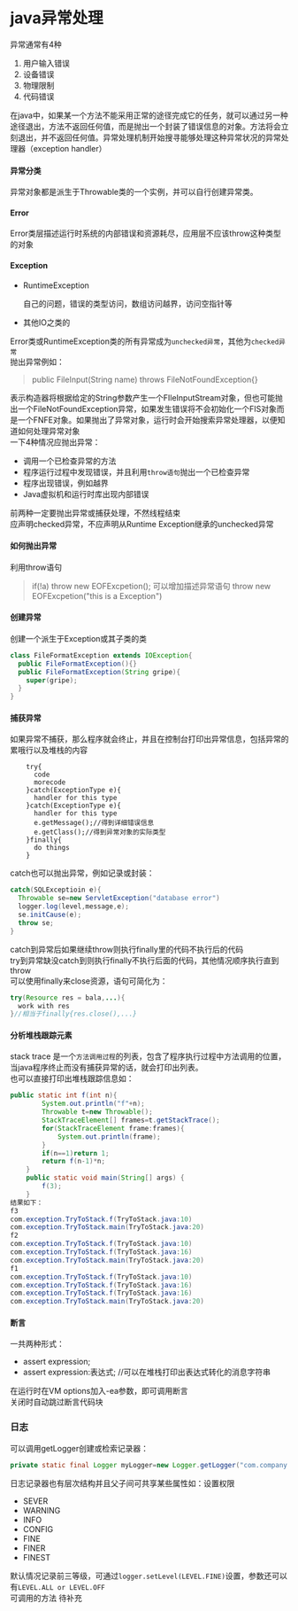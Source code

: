 # java异常处理
异常通常有4种  
1. 用户输入错误
2. 设备错误
3. 物理限制
4. 代码错误

在java中，如果某一个方法不能采用正常的途径完成它的任务，就可以通过另一种途径退出，方法不返回任何值，而是抛出一个封装了错误信息的对象。方法将会立刻退出，并不返回任何值。异常处理机制开始搜寻能够处理这种异常状况的异常处理器（exception handler）  
#### 异常分类  
异常对象都是派生于Throwable类的一个实例，并可以自行创建异常类。  
#### Error
Error类层描述运行时系统的内部错误和资源耗尽，应用层不应该throw这种类型的对象    
#### Exception
- RuntimeException

  自己的问题，错误的类型访问，数组访问越界，访问空指针等
- 其他IO之类的

Error类或RuntimeException类的所有异常成为`unchecked异常`，其他为`checked异常`  
抛出异常例如：
> public FileInput(String name) throws FileNotFoundException{}

表示构造器将根据给定的String参数产生一个FIleInputStream对象，但也可能抛出一个FileNotFoundException异常，如果发生错误将不会初始化一个FIS对象而是一个FNFE对象。如果抛出了异常对象，运行时会开始搜索异常处理器，以便知道如何处理异常对象  
一下4种情况应抛出异常：
- 调用一个已检查异常的方法
- 程序运行过程中发现错误，并且利用`throw语句`抛出一个已检查异常
- 程序出现错误，例如越界
- Java虚拟机和运行时库出现内部错误

前两种一定要抛出异常或捕获处理，不然线程结束  
应声明checked异常，不应声明从Runtime Exception继承的unchecked异常
#### 如何抛出异常
利用throw语句
>if(!a)
    throw new EOFExcpetion();
可以增加描述异常语句
    throw new EOFExcpetion("this is a Exception")

#### 创建异常
创建一个派生于Exception或其子类的类  

``` java
class FileFormatException extends IOException{
  public FileFormatException(){}
  public FileFormatException(String gripe){
    super(gripe);
  }
}
```
#### 捕获异常
如果异常不捕获，那么程序就会终止，并且在控制台打印出异常信息，包括异常的累哦行以及堆栈的内容
```
    try{
      code
      morecode
    }catch(ExceptionType e){
      handler for this type
    }catch(ExceptionType e){
      handler for this type
      e.getMessage();//得到详细错误信息
      e.getClass();//得到异常对象的实际类型
    }finally{
      do things
    }

```  
catch也可以抛出异常，例如记录或封装：  
``` java
catch(SQLExceptioin e){
  Throwable se=new ServletException("database error")
  logger.log(level,message,e);
  se.initCause(e);
  throw se;
}
```   
catch到异常后如果继续throw则执行finally里的代码不执行后的代码  
try到异常缺没catch到则执行finally不执行后面的代码，其他情况顺序执行直到throw  
可以使用finally来close资源，语句可简化为：
```java
try(Resource res = bala,...){
  work with res
}//相当于finally{res.close(),...}

```

#### 分析堆栈跟踪元素  
stack trace 是一个`方法调用过程`的列表，包含了程序执行过程中方法调用的位置，当java程序终止而没有捕获异常的话，就会打印出列表。  
也可以直接打印出堆栈跟踪信息如：
```java
public static int f(int n){
        System.out.println("f"+n);
        Throwable t=new Throwable();
        StackTraceElement[] frames=t.getStackTrace();
        for(StackTraceElement frame:frames){
            System.out.println(frame);
        }
        if(n==1)return 1;
        return f(n-1)*n;
    }
    public static void main(String[] args) {
        f(3);
    }
结果如下：
f3
com.exception.TryToStack.f(TryToStack.java:10)
com.exception.TryToStack.main(TryToStack.java:20)
f2
com.exception.TryToStack.f(TryToStack.java:10)
com.exception.TryToStack.f(TryToStack.java:16)
com.exception.TryToStack.main(TryToStack.java:20)
f1
com.exception.TryToStack.f(TryToStack.java:10)
com.exception.TryToStack.f(TryToStack.java:16)
com.exception.TryToStack.f(TryToStack.java:16)
com.exception.TryToStack.main(TryToStack.java:20)
```
#### 断言
一共两种形式：  
- assert expression;
- assert expression:表达式;  //可以在堆栈打印出表达式转化的消息字符串  

在运行时在VM options加入-ea参数，即可调用断言  
关闭时自动跳过断言代码块  

### 日志  
可以调用getLogger创建或检索记录器：
```java
private static final Logger myLogger=new Logger.getLogger("com.company.mylog")
```
日志记录器也有层次结构并且父子间可共享某些属性如：设置权限  
- SEVER
- WARNING
- INFO
- CONFIG
- FINE
- FINER
- FINEST

默认情况记录前三等级，可通过`logger.setLevel(LEVEL.FINE)`设置，参数还可以有`LEVEL.ALL or LEVEL.OFF`  
可调用的方法 待补充
